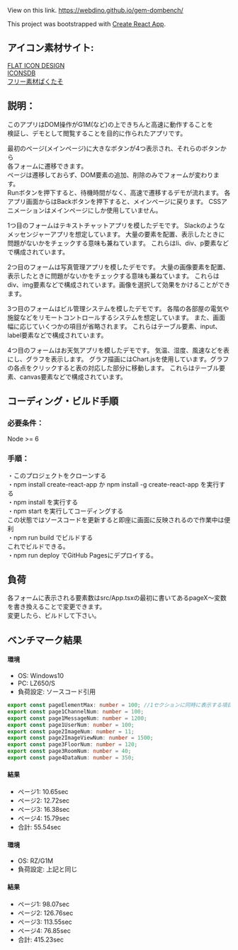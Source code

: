 View on this link.
https://webdino.github.io/gem-dombench/

This project was bootstrapped with [Create React App](https://github.com/facebookincubator/create-react-app).  


## アイコン素材サイト:  
[FLAT ICON DESIGN](http://flat-icon-design.com/)  
[ICONSDB](https://www.iconsdb.com/)  
[フリー素材ぱくたそ](http://www.pakutaso.com)  

## 説明：  
このアプリはDOM操作がG1M(など)の上できちんと高速に動作することを  
検証し、デモとして閲覧することを目的に作られたアプリです。 

最初のページ(メインページ)に大きなボタンが4つ表示され、それらのボタンから  
各フォームに遷移できます。  
ページは遷移しておらず、DOM要素の追加、削除のみでフォームが変わります。  
Runボタンを押下すると、待機時間がなく、高速で遷移するデモが流れます。
各アプリ画面からはBackボタンを押下すると、メインページに戻ります。
CSSアニメーションはメインページにしか使用していません。  

1つ目のフォームはテキストチャットアプリを模したデモです。
Slackのようなメッセンジャーアプリを想定しています。
大量の要素を配置、表示したときに問題がないかをチェックする意味も兼ねています。
これらはli、div、p要素などで構成されています。

2つ目のフォームは写真管理アプリを模したデモです。
大量の画像要素を配置、表示したときに問題がないかをチェックする意味も兼ねています。
これらはdiv、img要素などで構成されています。画像を選択して効果をかけることができます。

3つ目のフォームはビル管理システムを模したデモです。
各階の各部屋の電気や施錠などをリモートコントロールするシステムを想定しています。
また、画面幅に応じていくつかの項目が省略されます。
これらはテーブル要素、input、label要素などで構成されています。

4つ目のフォームはお天気アプリを模したデモです。
気温、湿度、風速などを表にし、グラフを表示します。
グラフ描画にはChart.jsを使用しています。グラフの各点をクリックすると表の対応した部分に移動します。
これらはテーブル要素、canvas要素などで構成されています。

## コーディング・ビルド手順  
### 必要条件：  
Node >= 6   
### 手順：  
・このプロジェクトをクローンする  
・npm install create-react-app か npm install -g create-react-app を実行する  
・npm install を実行する  
・npm start を実行してコーディングする  
  この状態ではソースコードを更新すると即座に画面に反映されるので作業中は便利  
・npm run build でビルドする  
  これでビルドできる。  
・npm run deploy でGitHub Pagesにデプロイする。

## 負荷
各フォームに表示される要素数はsrc/App.tsxの最初に書いてあるpageX～変数を書き換えることで変更できます。  
変更したら、ビルドして下さい。

## ベンチマーク結果
#### 環境  
* OS: Windows10  
* PC: LZ650/S  
* 負荷設定: ソースコード引用  
```Typescript
export const pageElementMax: number = 100; //1セクションに同時に表示する項目数の最大値
export const page1ChannelNum: number = 100;
export const page1MessageNum: number = 1200;
export const page1UserNum: number = 100;
export const page2ImageNum: number = 11;
export const page2ImageViewNum: number = 1500;
export const page3FloorNum: number = 120;
export const page3RoomNum: number = 40;
export const page4DataNum: number = 350;
```
#### 結果  
* ページ1: 10.65sec  
* ページ2: 12.72sec  
* ページ3: 16.38sec  
* ページ4: 15.79sec  
* 合計: 55.54sec  

#### 環境  
* OS: RZ/G1M  
* 負荷設定: 上記と同じ
#### 結果  
* ページ1: 98.07sec  
* ページ2: 126.76sec  
* ページ3: 113.55sec  
* ページ4: 76.85sec  
* 合計: 415.23sec  
